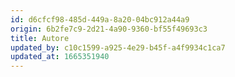 ```yaml
---
id: d6cfcf98-485d-449a-8a20-04bc912a44a9
origin: 6b2fe7c9-2d21-4a90-9360-bf55f49693c3
title: Autore
updated_by: c10c1599-a925-4e29-b45f-a4f9934c1ca7
updated_at: 1665351940
---
```

